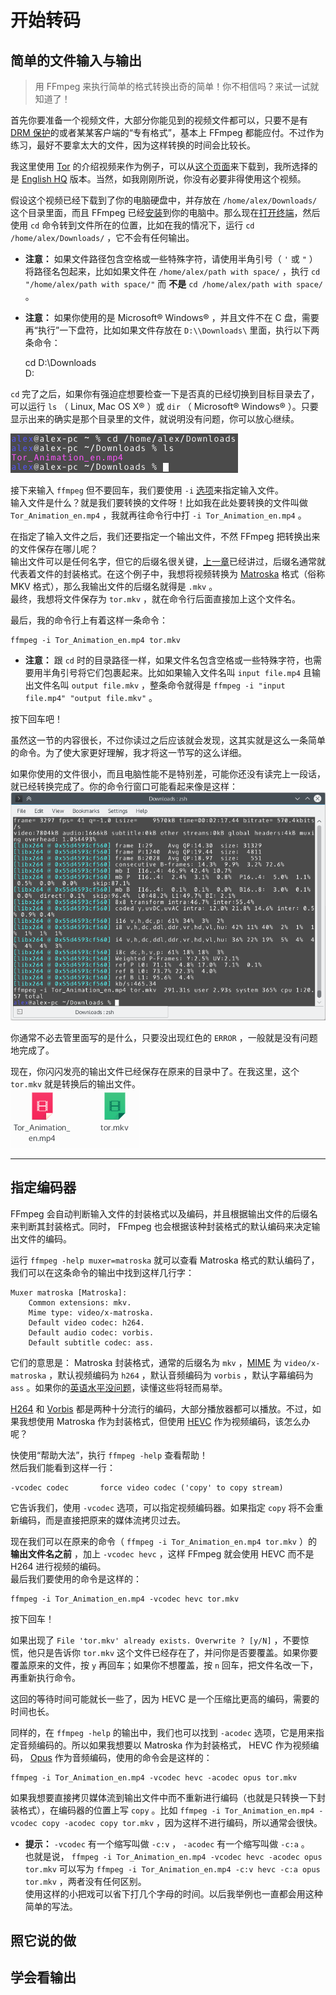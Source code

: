 # 开始转码
## 简单的文件输入与输出

>	用 FFmpeg 来执行简单的格式转换出奇的简单！你不相信吗？来试一试就知道了！

首先你要准备一个视频文件，大部分你能见到的视频文件都可以，只要不是有 [DRM 保护](https://zh.wikipedia.org/wiki/%E6%95%B0%E5%AD%97%E7%89%88%E6%9D%83%E7%AE%A1%E7%90%86)的或者某某客户端的“专有格式”，基本上 FFmpeg 都能应付。不过作为练习，最好不要拿太大的文件，因为这样转换的时间会比较长。

我这里使用 [Tor](https://zh.wikipedia.org/wiki/Tor) 的介绍视频来作为例子，可以从[这个页面](https://blog.torproject.org/blog/releasing-tor-animation)来下载到，我所选择的是 [English HQ](https://media.torproject.org/video/2015-03-animation/HQ/Tor_Animation_en.mp4) 版本。当然，如我刚刚所说，你没有必要非得使用这个视频。

假设这个视频已经下载到了你的电脑硬盘中，并存放在 `/home/alex/Downloads/` 这个目录里面，而且 FFmpeg 已经[安装](02-download-and-install.md)到你的电脑中。那么现在[打开终端](03-execute.md#查看帮助)，然后使用 `cd` 命令转到文件所在的位置，比如在我的情况下，运行 `cd /home/alex/Downloads/` ，它不会有任何输出。

-	 **注意：** 如果文件路径包含空格或一些特殊字符，请使用半角引号（ `'` 或 `"` ）将路径名包起来，比如如果文件在 `/home/alex/path with space/` ，执行 `cd "/home/alex/path with space/"` 而 **不是** `cd /home/alex/path with space/` 。

-	 **注意：** 如果你使用的是 Microsoft&reg; Windows&reg; ，并且文件不在 C 盘，需要再“执行”一下盘符，比如如果文件存放在 `D:\\Downloads\` 里面，执行以下两条命令：
	
		cd D:\\Downloads\
		D:

`cd` 完了之后，如果你有强迫症想要检查一下是否真的已经切换到目标目录去了，可以运行 `ls` （ Linux, Mac OS X&reg; ）或 `dir` （ Microsoft&reg; Windows&reg; ）。只要显示出来的确实是那个目录里的文件，就说明没有问题，你可以放心继续。

![运行 cd 和 ls](image/cd-ls.png)

接下来输入 `ffmpeg` 但不要回车，我们要使用 `-i` [选项](03-execute.md#选项与参数)来指定输入文件。  
输入文件是什么？就是我们要转换的文件呀！比如我在此处要转换的文件叫做 `Tor_Animation_en.mp4` ，我就再往命令行中打 `-i Tor_Animation_en.mp4` 。

在指定了输入文件之后，我们还要指定一个输出文件，不然 FFmpeg 把转换出来的文件保存在哪儿呢？  
输出文件可以是任何名字，但它的后缀名很关键，[上一章](04-media-file-structure.md)已经讲过，后缀名通常就代表着文件的封装格式。在这个例子中，我想将视频转换为 [Matroska](https://zh.wikipedia.org/wiki/Matroska) 格式（俗称 MKV 格式），那么我输出文件的后缀名就得是 `.mkv` 。  
最终，我想将文件保存为 `tor.mkv` ，就在命令行后面直接加上这个文件名。

最后，我的命令行上有着这样一条命令：

	ffmpeg -i Tor_Animation_en.mp4 tor.mkv

-	 **注意：** 跟 `cd` 时的目录路径一样，如果文件名包含空格或一些特殊字符，也需要用半角引号将它们包裹起来。比如如果输入文件名叫 `input file.mp4` 且输出文件名叫 `output file.mkv` ，整条命令就得是 `ffmpeg -i "input file.mp4" "output file.mkv"` 。

按下回车吧！

虽然这一节的内容很长，不过你读过之后应该就会发现，这其实就是这么一条简单的命令。为了使大家更好理解，我才将这一节写的这么详细。

如果你使用的文件很小，而且电脑性能不是特别差，可能你还没有读完上一段话，就已经转换完成了。你的命令行窗口可能看起来像是这样：  
![转码成功完成](image/successful-completed.png)

你通常不必去管里面写的是什么，只要没出现红色的 `ERROR` ，一般就是没有问题地完成了。

现在，你闪闪发亮的输出文件已经保存在原来的目录中了。在我这里，这个 `tor.mkv` 就是转换后的输出文件。  
![在文件管理器中看到两个文件](image/files-in-explorer.png)

--------------------

## 指定编码器

FFmpeg 会自动判断输入文件的封装格式以及编码，并且根据输出文件的后缀名来判断其封装格式。同时， FFmpeg 也会根据该种封装格式的默认编码来决定输出文件的编码。

运行 `ffmpeg -help muxer=matroska` 就可以查看 Matroska 格式的默认编码了，我们可以在这条命令的输出中找到这样几行字：

	Muxer matroska [Matroska]:
	    Common extensions: mkv.
	    Mime type: video/x-matroska.
	    Default video codec: h264.
	    Default audio codec: vorbis.
	    Default subtitle codec: ass.

它们的意思是： Matroska 封装格式，通常的后缀名为 `mkv` ，[MIME](https://zh.wikipedia.org/wiki/%E5%A4%9A%E7%94%A8%E9%80%94%E4%BA%92%E8%81%AF%E7%B6%B2%E9%83%B5%E4%BB%B6%E6%93%B4%E5%B1%95) 为 `video/x-matroska` ，默认视频编码为 `h264` ，默认音频编码为 `vorbis` ，默认字幕编码为 `ass` 。如果你的[英语水平没问题](03-execute.md#中文是世界上最美的语言但是)，读懂这些将轻而易举。

[H264](https://zh.wikipedia.org/wiki/H.264/MPEG-4_AVC) 和 [Vorbis](https://zh.wikipedia.org/wiki/Vorbis) 都是两种十分流行的编码，大部分播放器都可以播放。不过，如果我想使用 Matroska 作为封装格式，但使用 [HEVC](https://zh.wikipedia.org/wiki/%E9%AB%98%E6%95%88%E7%8E%87%E8%A7%86%E9%A2%91%E7%BC%96%E7%A0%81) 作为视频编码，该怎么办呢？

快使用“帮助大法”，执行 `ffmpeg -help` 查看帮助！  
然后我们能看到这样一行：

	-vcodec codec       force video codec ('copy' to copy stream)

它告诉我们，使用 `-vcodec` 选项，可以指定视频编码器。如果指定 `copy` 将不会重新编码，而是直接把原来的媒体流拷贝过去。

现在我们可以在原来的命令（ `ffmpeg -i Tor_Animation_en.mp4 tor.mkv` ）的 **输出文件名之前** ，加上 `-vcodec hevc` ，这样 FFmpeg 就会使用 HEVC 而不是 H264 进行视频的编码。  
最后我们要使用的命令是这样的：

	ffmpeg -i Tor_Animation_en.mp4 -vcodec hevc tor.mkv

按下回车！

如果出现了 `File 'tor.mkv' already exists. Overwrite ? [y/N]` ，不要惊慌，他只是告诉你 `tor.mkv` 这个文件已经存在了，并问你是否要覆盖。如果你要覆盖原来的文件，按 `y` 再回车；如果你不想覆盖，按 `n` 回车，把文件名改一下，再重新执行命令。

这回的等待时间可能就长一些了，因为 HEVC 是一个压缩比更高的编码，需要的时间也长。

同样的，在 `ffmpeg -help` 的输出中，我们也可以找到 `-acodec` 选项，它是用来指定音频编码的。所以如果我想要以 Matroska 作为封装格式， HEVC 作为视频编码， [Opus](https://zh.wikipedia.org/wiki/Opus_codec) 作为音频编码，使用的命令会是这样的：

	ffmpeg -i Tor_Animation_en.mp4 -vcodec hevc -acodec opus tor.mkv

如果我想要直接拷贝媒体流到输出文件中而不重新进行编码（也就是只转换一下封装格式），在编码器的位置上写 `copy` 。比如 `ffmpeg -i Tor_Animation_en.mp4 -vcodec copy -acodec copy tor.mkv` ，因为这样不进行编码，所以通常会很快。

-	 **提示：** `-vcodec` 有一个缩写叫做 `-c:v` ， `-acodec` 有一个缩写叫做 `-c:a` 。  
	也就是说， `ffmpeg -i Tor_Animation_en.mp4 -vcodec hevc -acodec opus tor.mkv` 可以写为 `ffmpeg -i Tor_Animation_en.mp4 -c:v hevc -c:a opus tor.mkv` ，两者没有任何区别。  
	使用这样的小把戏可以省下打几个字母的时间。以后我举例也一直都会用这种简单的写法。

## 照它说的做

## 学会看输出
